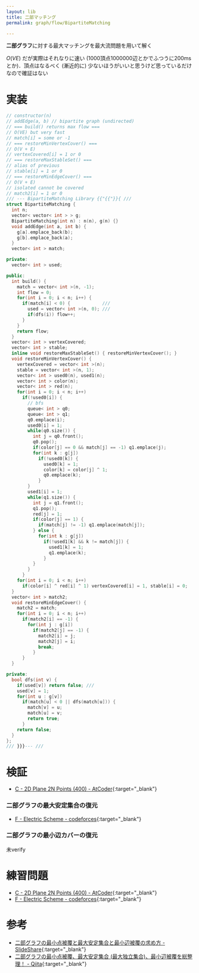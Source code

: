 ```yaml
---
layout: lib
title: 二部マッチング
permalink: graph/flow/BipartiteMatching

---
```



**二部グラフ**に対する最大マッチングを最大流問題を用いて解く

$O(VE)$ だが実際はそれなりに速い (1000頂点1000000辺とかでふつうに200msとか)．頂点はなるべく (漸近的に) 少ないほうがいいと思うけど思っているだけなので確証はない

# 実装


```cpp
// constructor(n)
// addEdge(a, b) // bipartite graph (undirected)
// === build() returns max flow ===
// O(VE) but very fast
// match[i] = some or -1
// === restoreMinVertexCover() ===
// O(V + E)
// vertexCovered[i] = 1 or 0
// === restoreMaxStableSet() ===
// alias of previous
// stable[i] = 1 or 0
// === restoreMinEdgeCover() ===
// O(V + E)
// isolated cannot be covered
// match2[i] = 1 or 0
/// --- BipartiteMatching Library {{"{{"}}{ ///
struct BipartiteMatching {
  int n;
  vector< vector< int > > g;
  BipartiteMatching(int n) : n(n), g(n) {}
  void addEdge(int a, int b) {
    g[a].emplace_back(b);
    g[b].emplace_back(a);
  }
  vector< int > match;

private:
  vector< int > used;

public:
  int build() {
    match = vector< int >(n, -1);
    int flow = 0;
    for(int i = 0; i < n; i++) {
      if(match[i] < 0) {            ///
        used = vector< int >(n, 0); ///
        if(dfs(i)) flow++;
      }
    }
    return flow;
  }
  vector< int > vertexCovered;
  vector< int > stable;
  inline void restoreMaxStableSet() { restoreMinVertexCover(); }
  void restoreMinVertexCover() {
    vertexCovered = vector< int >(n);
    stable = vector< int >(n, 1);
    vector< int > used0(n), used1(n);
    vector< int > color(n);
    vector< int > red(n);
    for(int i = 0; i < n; i++)
      if(!used0[i]) {
        // bfs
        queue< int > q0;
        queue< int > q1;
        q0.emplace(i);
        used0[i] = 1;
        while(q0.size()) {
          int j = q0.front();
          q0.pop();
          if(color[j] == 0 && match[j] == -1) q1.emplace(j);
          for(int k : g[j])
            if(!used0[k]) {
              used0[k] = 1;
              color[k] = color[j] ^ 1;
              q0.emplace(k);
            }
        }
        used1[i] = 1;
        while(q1.size()) {
          int j = q1.front();
          q1.pop();
          red[j] = 1;
          if(color[j] == 1) {
            if(match[j] != -1) q1.emplace(match[j]);
          } else {
            for(int k : g[j])
              if(!used1[k] && k != match[j]) {
                used1[k] = 1;
                q1.emplace(k);
              }
          }
        }
      }
    for(int i = 0; i < n; i++)
      if(color[i] ^ red[i] ^ 1) vertexCovered[i] = 1, stable[i] = 0;
  }
  vector< int > match2;
  void restoreMinEdgeCover() {
    match2 = match;
    for(int i = 0; i < n; i++)
      if(match2[i] == -1) {
        for(int j : g[i])
          if(match2[j] == -1) {
            match2[i] = j;
            match2[j] = i;
            break;
          }
      }
  }

private:
  bool dfs(int v) {
    if(used[v]) return false; ///
    used[v] = 1;
    for(int u : g[v])
      if(match[u] < 0 || dfs(match[u])) {
        match[v] = u;
        match[u] = v;
        return true;
      }
    return false;
  }
};
/// }}}--- ///
```


# 検証

* [C - 2D Plane 2N Points (400) - AtCoder](https://beta.atcoder.jp/contests/arc092/submissions/2225494){:target="_blank"}<!--_-->

### 二部グラフの最大安定集合の復元

* [F - Electric Scheme - codeforces](https://codeforces.com/contest/1054/submission/44568085){:target="_blank"}<!--_-->

### 二部グラフの最小辺カバーの復元

未verify

# 練習問題

* [C - 2D Plane 2N Points (400) - AtCoder](https://beta.atcoder.jp/contests/arc092/tasks/arc092_a){:target="_blank"}<!--_-->
* [F - Electric Scheme - codeforces](https://codeforces.com/contest/1054/problem/F){:target="_blank"}<!--_-->

# 参考

* [二部グラフの最小点被覆と最大安定集合と最小辺被覆の求め方 - SlideShare](https://www.slideshare.net/drken1215/ss-86894312){:target="_blank"}<!--_-->
* [二部グラフの最小点被覆、最大安定集合 (最大独立集合)、最小辺被覆を総整理！ - Qiita](https://qiita.com/drken/items/7f98315b56c95a6181a4){:target="_blank"}<!--_-->


